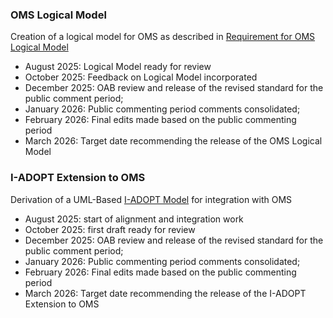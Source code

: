 ### OMS Logical Model
Creation of a logical model for OMS as described in [Requirement for OMS Logical Model](https://github.com/opengeospatial/om-swg/blob/master/OMS%20Logical/readme.md)
- August 2025: Logical Model ready for review
- October 2025: Feedback on Logical Model incorporated
- December 2025: OAB review and release of the revised standard for the public comment period;
- January 2026: Public commenting period comments consolidated;
- February 2026: Final edits made based on the public commenting period
- March 2026: Target date recommending the release of the OMS Logical Model

### I-ADOPT Extension to OMS
Derivation of a UML-Based [I-ADOPT Model](https://i-adopt.github.io/) for integration with OMS
- August 2025: start of alignment and integration work
- October 2025: first draft ready for review
- December 2025: OAB review and release of the revised standard for the public comment period;
- January 2026: Public commenting period comments consolidated;
- February 2026: Final edits made based on the public commenting period
- March 2026: Target date recommending the release of the I-ADOPT Extension to OMS
